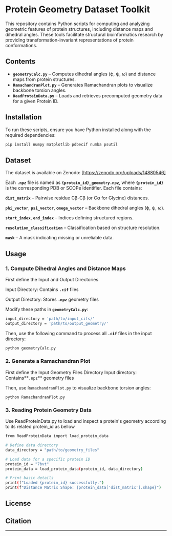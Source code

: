 # Protein Geometry Dataset Toolkit  

This repository contains Python scripts for computing and analyzing geometric features of protein structures, including distance maps and dihedral angles. These tools facilitate structural bioinformatics research by providing transformation-invariant representations of protein conformations.

## Contents  

- **`geometryCalc.py`** – Computes dihedral angles (ϕ, ψ, ω) and distance maps from protein structures.  
- **`RamachandranPlot.py`** – Generates Ramachandran plots to visualize backbone torsion angles.  
- **`ReadProteinData.py`** – Loads and retrieves precomputed geometry data for a given Protein ID.

## Installation  

To run these scripts, ensure you have Python installed along with the required dependencies:  

```bash
pip install numpy matplotlib pdbecif numba psutil
```  
## Dataset

The dataset is available on Zenodo: [https://zenodo.org/uploads/14880546]

Each **`.npz`** file is named as **`{protein_id}_geometry.npz`**, where **`{protein_id}`** is the corresponding PDB or SCOPe identifier. Each file contains:

**`dist_matrix`** – Pairwise residue Cβ-Cβ (or Cα for Glycine) distances.

**`phi_vector`**, **`psi_vector`**, **`omega_vector`** – Backbone dihedral angles (ϕ, ψ, ω).

**`start_index`**, **`end_index`** – Indices defining structured regions.

**`resolution_classification`** – Classification based on structure resolution.

**`mask`** – A mask indicating missing or unreliable data.
## Usage  

### 1. Compute Dihedral Angles and Distance Maps  
First define the Input and Output Directories

Input Directory: Contains **`.cif`** files

Output Directory: Stores **`.npz`** geometry files

Modify these paths in **`geometryCalc.py`**:

```bash
input_directory = 'path/to/input_cifs/'  
output_directory = 'path/to/output_geometry/'
```

Then, use the following command to process all **`.cif`** files in the input directory:

```bash
python geometryCalc.py 
```  

### 2. Generate a Ramachandran Plot  
First define the Input Geometry Files Directory
Input directory: Contains**`.npz`** geometry files

Then, use `RamachandranPlot.py` to visualize backbone torsion angles:  

```bash-
python RamachandranPlot.py 
```  

### 3. Reading Protein Geometry Data
Use ReadProteinData.py to load and inspect a protein's geometry according to its related protein_id as bellow


```bash
from ReadProteinData import load_protein_data

# Define data directory
data_directory = "path/to/geometry_files"

# Load data for a specific protein ID
protein_id = "7bvt"
protein_data = load_protein_data(protein_id, data_directory)

# Print basic details
print(f"Loaded {protein_id} successfully.")
print(f"Distance Matrix Shape: {protein_data['dist_matrix'].shape}")
```

## License  


## Citation  

---
